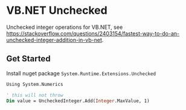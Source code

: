 # VB.NET Unchecked
Unchecked integer operations for VB.NET, see https://stackoverflow.com/questions/2403154/fastest-way-to-do-an-unchecked-integer-addition-in-vb-net.

## Get Started

Install nuget package `System.Runtime.Extensions.Unchecked`

```vb
Using System.Numerics

' this will not throw
Dim value = UncheckedInteger.Add(Integer.MaxValue, 1)
```

